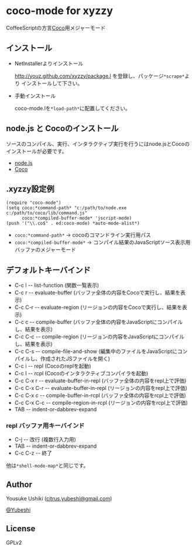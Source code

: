 
# coco-mode for xyzzy

CoffeeScriptの方言[Coco](http://satyr.github.com/coco/)用メジャーモード


## インストール
- NetInstallerよりインストール

    http://youz.github.com/xyzzy/package.l を登録し、パッケージ`*scrape*`より
    インストールして下さい。

- 手動インストール

    coco-mode.lを`*load-path*`に配置してください。


## node.js と Cocoのインストール
ソースのコンパイル、実行、インタラクティブ実行を行うにはnode.jsとCocoの
インストールが必要です。

- [node.js](http://nodejs.org/)
- [Coco](https://github.com/satyr/Coco)

## .xyzzy設定例

    (require "coco-mode")
    (setq coco:*command-path* "c:/path/to/node.exe c:/path/to/coco/lib/command.js"
          coco:*compiled-buffer-mode* 'jscript-mode)
    (push '("\\.co$" . ed:coco-mode) *auto-mode-alist*)

- `coco:*command-path*` -> cocoのコマンドライン実行用パス
- `coco:*compiled-buffer-mode*` -> コンパイル結果のJavaScriptソース表示用バッファのメジャーモード

## デフォルトキーバインド

- C-c l -- list-function (関数一覧表示)
- C-c r -- evaluate-buffer (バッファ全体の内容をCocoで実行し、結果を表示)
- C-c C-r -- evaluate-region (リージョンの内容をCocoで実行し、結果を表示)
- C-c c -- compile-buffer (バッファ全体の内容をJavaScriptにコンパイルし、結果を表示)
- C-c C-c -- compile-region (リージョンの内容をJavaScriptにコンパイルし、結果を表示)
- C-c C-s -- compile-file-and-show (編集中のファイルをJavaScriptにコンパイルし、作成されたJSファイルを開く)
- C-c i -- repl (Cocoのreplを起動)
- C-c I -- rcpl (Cocoのインタラクティブコンパイラを起動)
- C-c C-x r -- evaluate-buffer-in-repl (バッファ全体の内容をrepl上で評価)
- C-c C-x C-r -- evaluate-buffer-in-repl (リージョンの内容をrepl上で評価)
- C-c C-x c -- compile-buffer-in-rcpl (バッファ全体の内容をrcpl上で評価)
- C-c C-x C-c -- compile-region-in-rcpl (リージョンの内容をrcpl上で評価)
- TAB -- indent-or-dabbrev-expand

### repl バッファ用キーバインド
- C-j -- 改行 (複数行入力用)
- TAB -- indent-or-dabbrev-expand
- C-c C-z -- 終了

他は`*shell-mode-map*`と同じです。


## Author
Yousuke Ushiki (<citrus.yubeshi@gmail.com>)

[@Yubeshi](http://twitter.com/Yubeshi/)

## License
GPLv2

